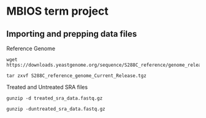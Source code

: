 # MBIOS term project 

## Importing and prepping data files

Reference Genome
```
wget https://downloads.yeastgenome.org/sequence/S288C_reference/genome_releases/S288C_reference_genome_Current_Release.tgz

tar zxvf S288C_reference_genome_Current_Release.tgz
```

Treated and Untreated SRA files
```
gunzip -d treated_sra_data.fastq.gz

gunzip -duntreated_sra_data.fastq.gz
```

